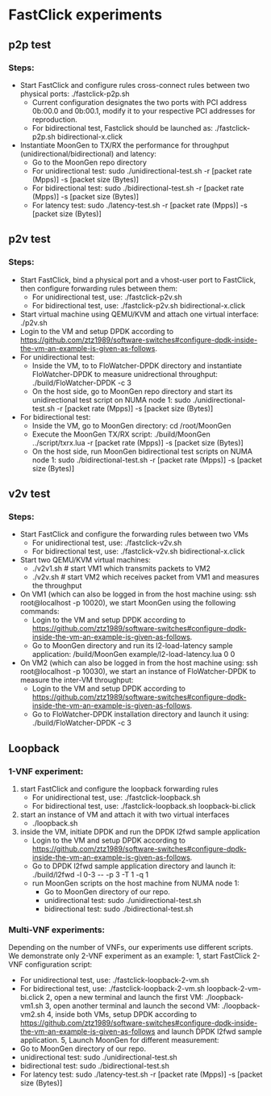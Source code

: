 # FastClick experiments

## p2p test
### Steps:
* Start FastClick and configure rules cross-connect rules between two physical ports: ./fastclick-p2p.sh
    * Current configuration designates the two ports with PCI address 0b:00.0 and 0b:00.1, modify it to your respective PCI addresses for reproduction.
    * For bidirectional test, Fastclick should be launched as: ./fastclick-p2p.sh bidirectional-x.click
* Instantiate MoonGen to TX/RX the performance for throughput (unidirectional/bidirectional) and latency:
    * Go to the MoonGen repo directory
    * For unidirectional test: sudo ./unidirectional-test.sh  -r [packet rate (Mpps)] -s [packet size (Bytes)]
    * For bidirectional test: sudo ./bidirectional-test.sh  -r [packet rate (Mpps)] -s [packet size (Bytes)]
    * For latency test: sudo ./latency-test.sh -r [packet rate (Mpps)] -s [packet size (Bytes)]
    
## p2v test
### Steps:
* Start FastClick, bind a physical port and a vhost-user port to FastClick, then configure forwarding rules between them:
    * For unidirectional test, use: ./fastclick-p2v.sh
    * For bidirectional test, use: ./fastclick-p2v.sh bidirectional-x.click
* Start virtual machine using QEMU/KVM and attach one virtual interface: ./p2v.sh
* Login to the VM and setup DPDK according to https://github.com/ztz1989/software-switches#configure-dpdk-inside-the-vm-an-example-is-given-as-follows.
* For unidirectional test:
    * Inside the VM, to to FloWatcher-DPDK directory and instantiate FloWatcher-DPDK to measure unidrectional throughput: ./build/FloWatcher-DPDK -c 3
    * On the host side, go to MoonGen repo directory and start its unidirectional test script on NUMA node 1: sudo ./unidirectional-test.sh  -r [packet rate (Mpps)] -s [packet size (Bytes)]
* For bidirectional test:
    * Inside the VM, go to MoonGen directory: cd /root/MoonGen
    * Execute the MoonGen TX/RX script: ./build/MoonGen ../script/txrx.lua -r [packet rate (Mpps)] -s [packet size (Bytes)]
    * On the host side, run MoonGen bidirectional test scripts on NUMA node 1: sudo ./bidirectional-test.sh  -r [packet rate (Mpps)] -s [packet size (Bytes)]

## v2v test
### Steps:
* Start FastClick and configure the forwarding rules between two VMs
    * For unidirectional test, use: ./fastclick-v2v.sh
    * For bidirectional test, use: ./fastclick-v2v.sh bidirectional-x.click
* Start two QEMU/KVM virtual machines:
    * ./v2v1.sh    # start VM1 which transmits packets to VM2
    * ./v2v.sh     # start VM2 which receives packet from VM1 and measures the throughput
* On VM1 (which can also be logged in from the host machine using: ssh root@localhost -p 10020), we start MoonGen using the following commands:
    * Login to the VM and setup DPDK according to https://github.com/ztz1989/software-switches#configure-dpdk-inside-the-vm-an-example-is-given-as-follows.
    * Go to MoonGen directory and run its l2-load-latency sample application: /build/MoonGen example/l2-load-latency.lua 0 0
* On VM2 (which can also be logged in from the host machine using: ssh root@localhost -p 10030), we start an instance of FloWatcher-DPDK to measure the inter-VM throughput:
    * Login to the VM and setup DPDK according to https://github.com/ztz1989/software-switches#configure-dpdk-inside-the-vm-an-example-is-given-as-follows.
    * Go to FloWatcher-DPDK installation directory and launch it using: ./build/FloWatcher-DPDK -c 3
  
## Loopback
### 1-VNF experiment:
1. start FastClick and configure the loopback forwarding rules
    * For unidirectional test, use: ./fastclick-loopback.sh
    * For bidirectional test, use: ./fastclick-loopback.sh loopback-bi.click
  2. start an instance of VM and attach it with two virtual interfaces
      * ./loopback.sh
  3. inside the VM, initiate DPDK and run the DPDK l2fwd sample application
      * Login to the VM and setup DPDK according to https://github.com/ztz1989/software-switches#configure-dpdk-inside-the-vm-an-example-is-given-as-follows.
      * Go to DPDK l2fwd sample application directory and launch it: ./build/l2fwd -l 0-3 -- -p 3 -T 1 -q 1
      * run MoonGen scripts on the host machine from NUMA node 1:
           * Go to MoonGen directory of our repo.
           * unidirectional test: sudo ./unidirectional-test.sh 
           * bidirectional test: sudo ./bidirectional-test.sh
     
### Multi-VNF experiments:
Depending on the number of VNFs, our experiments use different scripts. We demonstrate only 2-VNF experiment as an example:
1, start FastClick 2-VNF configuration script: 
   * For unidirectional test, use: ./fastclick-loopback-2-vm.sh
   * For bidirectional test, use: ./fastclick-loopback-2-vm.sh loopback-2-vm-bi.click
2, open a new terminal and launch the first VM: ./loopback-vm1.sh
3, open another terminal and launch the second VM: ./loopback-vm2.sh
4, inside both VMs, setup DPDK according to https://github.com/ztz1989/software-switches#configure-dpdk-inside-the-vm-an-example-is-given-as-follows and launch DPDK l2fwd sample application.
5, Launch MoonGen for different measurement:
   * Go to MoonGen directory of our repo.
   * unidirectional test: sudo ./unidirectional-test.sh 
   * bidirectional test: sudo ./bidirectional-test.sh
   * For latency test: sudo ./latency-test.sh -r [packet rate (Mpps)] -s [packet size (Bytes)]

